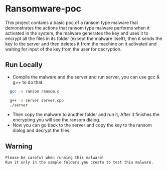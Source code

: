 # Ransomware-poc

This project contains a basic poc of a ransom type malware that demonstrates
the actions that ransom type malware performs when it activated in the system,
the malware generates the key and uses it to encrypt all the files in its folder (except the malware itself),
then it sends the key to the server and then deletes it from the machine on it activated
and waiting for input of the key from the user for decryption.


## Run Locally
- Compile the malware and the server and run server, you can use gcc & g++ to do that.

```bash
  gcc -o ransom ransom.c
```
```bash
  g++ -o server server.cpp
  ./server
```

- Then copy the malware to another folder and run it, After it finishes the encrypting you will see the ransom dialog.
- Now you can go back to the server and copy the key to the ransom dialog and decrypt the files.

## Warning
```diff
Please be careful when running this malware!
Run it only in the sample folders you create to test this malware.
```

